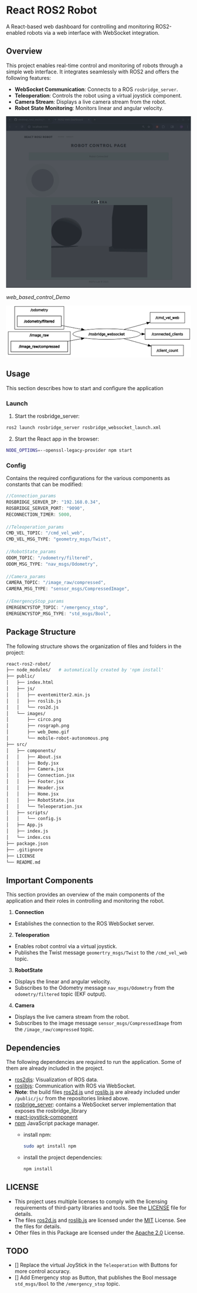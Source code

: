 # React ROS2 Robot
A React-based web dashboard for controlling and monitoring ROS2-enabled robots via a web interface with WebSocket integration.

## Overview
This project enables real-time control and monitoring of robots through a simple web interface. It integrates seamlessly with ROS2 and offers the following features:
- **WebSocket Communication**: Connects to a ROS `rosbridge_server`.
- **Teleoperation**: Controls the robot using a virtual joystick component.
- **Camera Stream**: Displays a live camera stream from the robot.
- **Robot State Monitoring**: Monitors linear and angular velocity.

<p align="center">
  <img src="public/images/web_Demo.gif" >

  <em>web_based_control_Demo</em>
</p>

<p align="center">
    <img src="public/images/rosgraph.png"
</p>

## Usage
This section describes how to start and configure the application

### Launch
1. Start the rosbridge_server:
```bash
ros2 launch rosbridge_server rosbridge_websocket_launch.xml
```

2. Start the React app in the browser:
```bash
NODE_OPTIONS=--openssl-legacy-provider npm start
```

### Config
Contains the required configurations for the various components as constants that can be modified:

```javascript
//Connection_params
ROSBRIDGE_SERVER_IP: "192.168.0.34",
ROSBRIDGE_SERVER_PORT: "9090",
RECONNECTION_TIMER: 5000,

//Teleoperation_params
CMD_VEL_TOPIC: "/cmd_vel_web",
CMD_VEL_MSG_TYPE: "geometry_msgs/Twist",

//RobotState_params
ODOM_TOPIC: "/odometry/filtered",
ODOM_MSG_TYPE: "nav_msgs/Odometry",

//Camera_params
CAMERA_TOPIC: "/image_raw/compressed",
CAMERA_MSG_TYPE: "sensor_msgs/CompressedImage",

//EmergencyStop_params
EMERGENCYSTOP_TOPIC: "/emergency_stop",
EMERGENCYSTOP_MSG_TYPE: "std_msgs/Bool",
```  

## Package Structure
The following structure shows the organization of files and folders in the project:

```bash
react-ros2-robot/
├── node_modules/   # automatically created by 'npm install'
├── public/
│   ├── index.html
│   ├── js/
│   │   ├── eventemitter2.min.js
│   │   ├── roslib.js
│   │   └── ros2d.js
│   └── images/
│       ├── circo.png
│       ├── rosgraph.png
│       ├── web_Demo.gif
│       └── mobile-robot-autonomous.png
├── src/
│   ├── components/
│   │   ├── About.jsx
│   │   ├── Body.jsx
│   │   ├── Camera.jsx
│   │   ├── Connection.jsx
│   │   ├── Footer.jsx
│   │   ├── Header.jsx
│   │   ├── Home.jsx
│   │   ├── RobotState.jsx
│   │   └── Teleoperation.jsx
│   ├── scripts/
│   │   └── config.js
│   ├── App.js
│   ├── index.js
│   └── index.css
├── package.json
├── .gitignore
├── LICENSE
└── README.md
```

## Important Components
This section provides an overview of the main components of the application and their roles in controlling and monitoring the robot.

1. **Connection**
- Establishes the connection to the ROS WebSocket server.

2. **Teleoperation**
- Enables robot control via a virtual joystick.
- Publishes the Twist message `geomertry_msgs/Twist` to the `/cmd_vel_web` topic.

3. **RobotState**
- Displays the linear and angular velocity.
- Subscribes to the Odometry message `nav_msgs/Odometry` from the `odometry/filtered` topic (EKF output).

4. **Camera**
- Displays the live camera stream from the robot.
- Subscribes to the image message `sensor_msgs/CompressedImage` from the `/image_raw/compressed` topic.

## Dependencies
The following dependencies are required to run the application. Some of them are already included in the project.
- [ros2djs](https://github.com/RobotWebTools/ros2djs): Visualization of ROS data.
- [roslibjs](https://github.com/RobotWebTools/roslibjs): Communication with ROS via WebSocket.
- **Note**: the build files [ros2d.js](https://github.com/RobotWebTools/ros2djs/blob/develop/build/ros2d.js) und [roslib.js](https://github.com/RobotWebTools/roslibjs/blob/ros2/build/roslib.js) are already included under `/public/js/` from the repositories linked above.
- [rosbrige_server](https://github.com/RobotWebTools/rosbridge_suite/tree/ros2/rosbridge_server): contains a WebSocket server implementation that exposes the rosbridge_library
- [react-joystick-component](https://www.npmjs.com/package/react-joystick-component)
- [npm](https://deb.nodesource.com/) JavaScript package manager.
    - install npm:
        ```bash
        sudo apt install npm
        ```

    - install the project dependencies:
        ```bash
        npm install
        ```

## LICENSE
- This project uses multiple licenses to comply with the licensing requirements of third-party libraries and tools. See the [LICENSE](./LICENSE) file for details.
- The files [ros2d.js](./public/js/ros2d.js) and [roslib.js](./public/js/roslib.js) are licensed under the [MIT](https://opensource.org/license/MIT) License. See the files for details.
- Other files in this Package are licensed under the [Apache 2.0](https://www.apache.org/licenses/LICENSE-2.0) License.

## TODO
- [] Replace the virtual JoyStick in the `Teleoperation` with Buttons for more control accuracy.
- [] Add Emergency stop as Button, that publishes the Bool message `std_msgs/Bool` to the `/emergency_stop` topic.